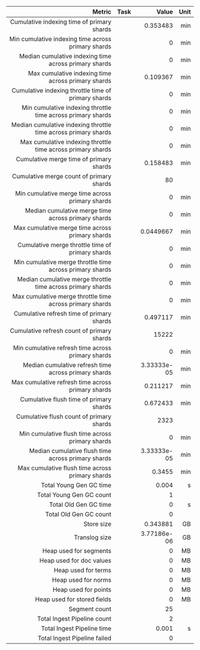 |                                                         Metric |   Task |           Value |   Unit |
|---------------------------------------------------------------:|-------:|----------------:|-------:|
|                     Cumulative indexing time of primary shards |        |     0.353483    |    min |
|             Min cumulative indexing time across primary shards |        |     0           |    min |
|          Median cumulative indexing time across primary shards |        |     0           |    min |
|             Max cumulative indexing time across primary shards |        |     0.109367    |    min |
|            Cumulative indexing throttle time of primary shards |        |     0           |    min |
|    Min cumulative indexing throttle time across primary shards |        |     0           |    min |
| Median cumulative indexing throttle time across primary shards |        |     0           |    min |
|    Max cumulative indexing throttle time across primary shards |        |     0           |    min |
|                        Cumulative merge time of primary shards |        |     0.158483    |    min |
|                       Cumulative merge count of primary shards |        |    80           |        |
|                Min cumulative merge time across primary shards |        |     0           |    min |
|             Median cumulative merge time across primary shards |        |     0           |    min |
|                Max cumulative merge time across primary shards |        |     0.0449667   |    min |
|               Cumulative merge throttle time of primary shards |        |     0           |    min |
|       Min cumulative merge throttle time across primary shards |        |     0           |    min |
|    Median cumulative merge throttle time across primary shards |        |     0           |    min |
|       Max cumulative merge throttle time across primary shards |        |     0           |    min |
|                      Cumulative refresh time of primary shards |        |     0.497117    |    min |
|                     Cumulative refresh count of primary shards |        | 15222           |        |
|              Min cumulative refresh time across primary shards |        |     0           |    min |
|           Median cumulative refresh time across primary shards |        |     3.33333e-05 |    min |
|              Max cumulative refresh time across primary shards |        |     0.211217    |    min |
|                        Cumulative flush time of primary shards |        |     0.672433    |    min |
|                       Cumulative flush count of primary shards |        |  2323           |        |
|                Min cumulative flush time across primary shards |        |     0           |    min |
|             Median cumulative flush time across primary shards |        |     3.33333e-05 |    min |
|                Max cumulative flush time across primary shards |        |     0.3455      |    min |
|                                        Total Young Gen GC time |        |     0.004       |      s |
|                                       Total Young Gen GC count |        |     1           |        |
|                                          Total Old Gen GC time |        |     0           |      s |
|                                         Total Old Gen GC count |        |     0           |        |
|                                                     Store size |        |     0.343881    |     GB |
|                                                  Translog size |        |     3.77186e-06 |     GB |
|                                         Heap used for segments |        |     0           |     MB |
|                                       Heap used for doc values |        |     0           |     MB |
|                                            Heap used for terms |        |     0           |     MB |
|                                            Heap used for norms |        |     0           |     MB |
|                                           Heap used for points |        |     0           |     MB |
|                                    Heap used for stored fields |        |     0           |     MB |
|                                                  Segment count |        |    25           |        |
|                                    Total Ingest Pipeline count |        |     2           |        |
|                                     Total Ingest Pipeline time |        |     0.001       |      s |
|                                   Total Ingest Pipeline failed |        |     0           |        |

